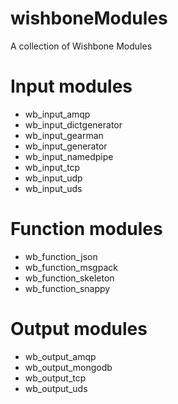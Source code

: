 wishboneModules
===============

A collection of Wishbone Modules


Input modules
=============

- wb_input_amqp
- wb_input_dictgenerator
- wb_input_gearman
- wb_input_generator
- wb_input_namedpipe
- wb_input_tcp
- wb_input_udp
- wb_input_uds


Function modules
================

- wb_function_json
- wb_function_msgpack
- wb_function_skeleton
- wb_function_snappy


Output modules
==============

- wb_output_amqp
- wb_output_mongodb
- wb_output_tcp
- wb_output_uds

